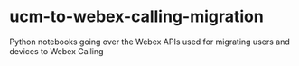 # ucm-to-webex-calling-migration
Python notebooks going over the Webex APIs used for migrating users and devices to Webex Calling
